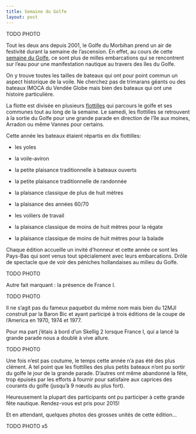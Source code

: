 ```yaml
---
title: Semaine du Golfe
layout: post
---
```


TODO PHOTO

Tout les deux ans depuis 2001, le Golfe du Morbihan prend un air de festivité durant la semaine de l’ascension. En effet, au cours de cette [semaine du Golfe](http://www.semainedugolfe.com/), ce sont plus de milles embarcations qui se rencontrent sur l’eau pour une manifestation nautique au travers des îles du Golfe.

On y trouve toutes les tailles de bateaux qui ont pour point commun un aspect historique de la voile. Ne cherchez pas de trimarans géants ou des bateaux IMOCA du Vendée Globe mais bien des bateaux qui ont une histoire particulière.

La flotte est divisée en plusieurs [flottilles](http://www.semainedugolfe.com/Les-Flottilles-530-0-0-0.html) qui parcours le golfe et ses communes tout au long de la semaine. Le samedi, les flottilles se retrouvent à la sortie du Golfe pour une grande parade en direction de l’île aux moines, Arradon ou même Vannes pour certains.

Cette année les bateaux étaient répartis en dix flottilles:

- les yoles

- la voile-aviron

- la petite plaisance traditionnelle à bateaux ouverts

- la petite plaisance traditionnelle de randonnée

- la plaisance classique de plus de huit mètres

- la plaisance des années 60/70

- les voiliers de travail

- la plaisance classique de moins de huit mètres pour la régate

- la plaisance classique de moins de huit mètres pour la balade

Chaque édition accueille un invité d’honneur et cette année ce sont les Pays-Bas qui sont venus tout spécialement avec leurs embarcations. Drôle de spectacle que de voir des péniches hollandaises au milieu du Golfe.

TODO PHOTO

Autre fait marquant : la présence de France I.

TODO PHOTO

Il ne s’agit pas du fameux paquebot du même nom mais bien du 12MJI construit par la Baron Bic et ayant participé à trois éditions de la coupe de l’America en 1970, 1974 et 1977.

Pour ma part j’étais à bord d’un Skellig 2 lorsque France I, qui a lancé la grande parade nous a doublé à vive allure.

 TODO PHOTO

Une fois n’est pas coutume, le temps cette année n’a pas été des plus clément. A tel point que les flottilles des plus petits bateaux n’ont pu sortir du golfe le jour de la grande parade. D’autres ont même abandonné la fête, trop épuisés par les efforts à fournir pour satisfaire aux caprices des courants du golfe (jusqu’à 9 nœuds au plus fort).

Heureusement la plupart des participants ont pu participer à cette grande fête nautique. Rendez-vous est pris pour 2015!

Et en attendant, quelques photos des grosses unités de cette édition...

 TODO PHOTO x5
